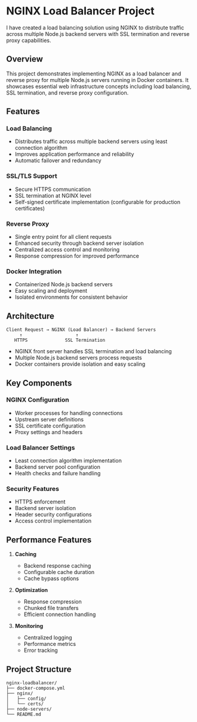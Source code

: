 # NGINX Load Balancer Project

I have created a load balancing solution using NGINX to distribute traffic across multiple Node.js backend servers with SSL termination and reverse proxy capabilities.

## Overview

This project demonstrates implementing NGINX as a load balancer and reverse proxy for multiple Node.js servers running in Docker containers. It showcases essential web infrastructure concepts including load balancing, SSL termination, and reverse proxy configuration.

## Features

### Load Balancing
- Distributes traffic across multiple backend servers using least connection algorithm
- Improves application performance and reliability
- Automatic failover and redundancy

### SSL/TLS Support
- Secure HTTPS communication
- SSL termination at NGINX level
- Self-signed certificate implementation (configurable for production certificates)

### Reverse Proxy
- Single entry point for all client requests
- Enhanced security through backend server isolation
- Centralized access control and monitoring
- Response compression for improved performance

### Docker Integration
- Containerized Node.js backend servers
- Easy scaling and deployment
- Isolated environments for consistent behavior



## Architecture

```
Client Request → NGINX (Load Balancer) → Backend Servers
     ↑                    ↑
   HTTPS              SSL Termination
```

- NGINX front server handles SSL termination and load balancing
- Multiple Node.js backend servers process requests
- Docker containers provide isolation and easy scaling

## Key Components

### NGINX Configuration
- Worker processes for handling connections
- Upstream server definitions
- SSL certificate configuration
- Proxy settings and headers

### Load Balancer Settings
- Least connection algorithm implementation
- Backend server pool configuration
- Health checks and failure handling

### Security Features
- HTTPS enforcement
- Backend server isolation
- Header security configurations
- Access control implementation

## Performance Features

1. **Caching**
   - Backend response caching
   - Configurable cache duration
   - Cache bypass options

2. **Optimization**
   - Response compression
   - Chunked file transfers
   - Efficient connection handling

3. **Monitoring**
   - Centralized logging
   - Performance metrics
   - Error tracking

## Project Structure

```
nginx-loadbalancer/
├── docker-compose.yml
├── nginx/
│   ├── config/
│   └── certs/
├── node-servers/
└── README.md
```
